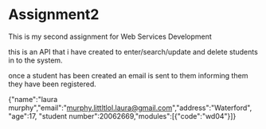 # Assignment2
This is my second assignment for Web Services Development

this is an API that i have created to enter/search/update and delete students in to the system.

once a student has been created an email is sent to them informing them they have been registered.

{"name":"laura murphy","email":"murphy.littltlol.laura@gmail.com","address":"Waterford", "age":17, "student number":20062669,"modules":[{"code":"wd04"}]}